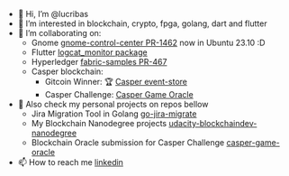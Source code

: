 - 👋 Hi, I’m @lucribas
- 👀 I’m interested in blockchain, crypto, fpga, golang, dart and flutter
- 💞️ I’m collaborating on:
  - Gnome [gnome-control-center PR-1462](https://gitlab.gnome.org/GNOME/gnome-control-center/-/merge_requests/1462) now in Ubuntu 23.10 :D
  - Flutter [logcat_monitor package](https://pub.dev/packages/logcat_monitor)
  - Hyperledger [fabric-samples PR-467](https://github.com/hyperledger/fabric-samples/pull/467) 
  - Casper blockchain: 
    - Gitcoin Winner: :trophy: [Casper event-store](https://github.com/lucribas/casper-event-store-graphql)
    - Casper Challenge: [Casper Game Oracle](https://github.com/lucribas/casper-game-oracle)
- :rocket: Also check my personal projects on repos bellow
  - Jira Migration Tool in Golang [go-jira-migrate](https://github.com/lucribas/go-jira-migrate)
  - My Blockchain Nanodegree projects [udacity-blockchaindev-nanodegree](https://github.com/lucribas/udacity-blockchaindev-nanodegree)
  - Blockchain Oracle submission for Casper Challenge [casper-game-oracle](https://github.com/lucribas/casper-game-oracle)
- 📫 How to reach me [linkedin](https://www.linkedin.com/in/lucianoribas/)

<!---
lucribas/lucribas is a ✨ special ✨ repository because its `README.md` (this file) appears on your GitHub profile.
You can click the Preview link to take a look at your changes.
--->
